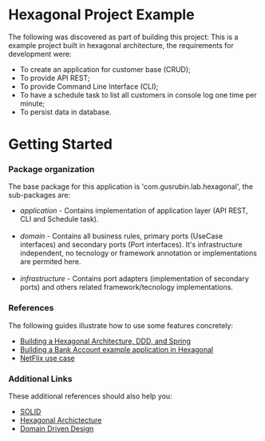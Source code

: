 # Hexagonal Project Example
The following was discovered as part of building this project:
This is a example project built in hexagonal architecture, the requirements for development were:

* To create an application for customer base (CRUD);
* To provide API REST;
* To provide Command Line Interface (CLI);
* To have a schedule task to list all customers in console log one time per minute;
* To persist data in database.

# Getting Started

### Package organization
The base package for this application is 'com.gusrubin.lab.hexagonal', the sub-packages are:

* <em>application</em> - Contains implementation of application layer (API REST, CLI and Schedule task).<br><br>
* <em>domain</em> - Contains all business rules, primary ports (UseCase interfaces) and secondary ports (Port interfaces). It's infrastructure independent, no tecnology or framework annotation or implementations are permited here.<br><br>
* <em>infrastructure</em> - Contains port adapters (implementation of secondary ports) and others related framework/tecnology implementations.

### References
The following guides illustrate how to use some features concretely:

* [Building a Hexagonal Architecture, DDD, and Spring](https://www.baeldung.com/hexagonal-architecture-ddd-spring)
* [Building a Bank Account example application in Hexagonal](https://jivimberg.io/blog/2020/02/01/hexagonal-architecture-on-spring-boot/)
* [NetFlix use case](https://netflixtechblog.com/ready-for-changes-with-hexagonal-architecture-b315ec967749)

### Additional Links
These additional references should also help you:

* [SOLID](https://en.wikipedia.org/wiki/SOLID)
* [Hexagonal Archictecture](https://en.wikipedia.org/wiki/Hexagonal_architecture_(software))
* [Domain Driven Design](https://en.wikipedia.org/wiki/Domain-driven_design)
